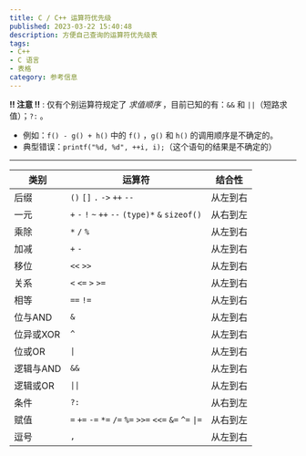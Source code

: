 ```yaml
---
title: C / C++ 运算符优先级
published: 2023-03-22 15:40:48
description: 方便自己查询的运算符优先级表
tags:
- C++
- C 语言
- 表格
category: 参考信息
---
```



**!! 注意 !!** : 仅有个别运算符规定了 *求值顺序* ，目前已知的有：`&&` 和 `||`（短路求值）；`?:` 。
- 例如：`f() - g() + h()` 中的 `f()` ，`g()` 和 `h()` 的调用顺序是不确定的。
- 典型错误：`printf("%d, %d", ++i, i);`（这个语句的结果是不确定的）

---

| 类别      | 运算符                                                   | 结合性   |
| --------- | -------------------------------------------------------- | -------- |
| 后缀      | `()` `[]` `.` `->` `++` `--`                             | 从左到右 |
| 一元      | `+` `-` `!` `~` `++` `--` `(type)*` `&` `sizeof()`       | 从右到左 |
| 乘除      | `*` `/` `%`                                              | 从左到右 |
| 加减      | `+` `-`                                                  | 从左到右 |
| 移位      | `<<` `>>`                                                | 从左到右 |
| 关系      | `<` `<=` `>` `>=`                                        | 从左到右 |
| 相等      | `==` `!=`                                                | 从左到右 |
| 位与AND   | `&`                                                      | 从左到右 |
| 位异或XOR | `^`                                                      | 从左到右 |
| 位或OR    | `\|`                                                     | 从左到右 |
| 逻辑与AND | `&&`                                                     | 从左到右 |
| 逻辑或OR  | `\|\|`                                                   | 从左到右 |
| 条件      | `?:`                                                     | 从右到左 |
| 赋值      | `=` `+=` `-=` `*=` `/=` `%=` `>>=` `<<=` `&=` `^=` `\|=` | 从右到左 |
| 逗号      | `,`                                                      | 从左到右 |
